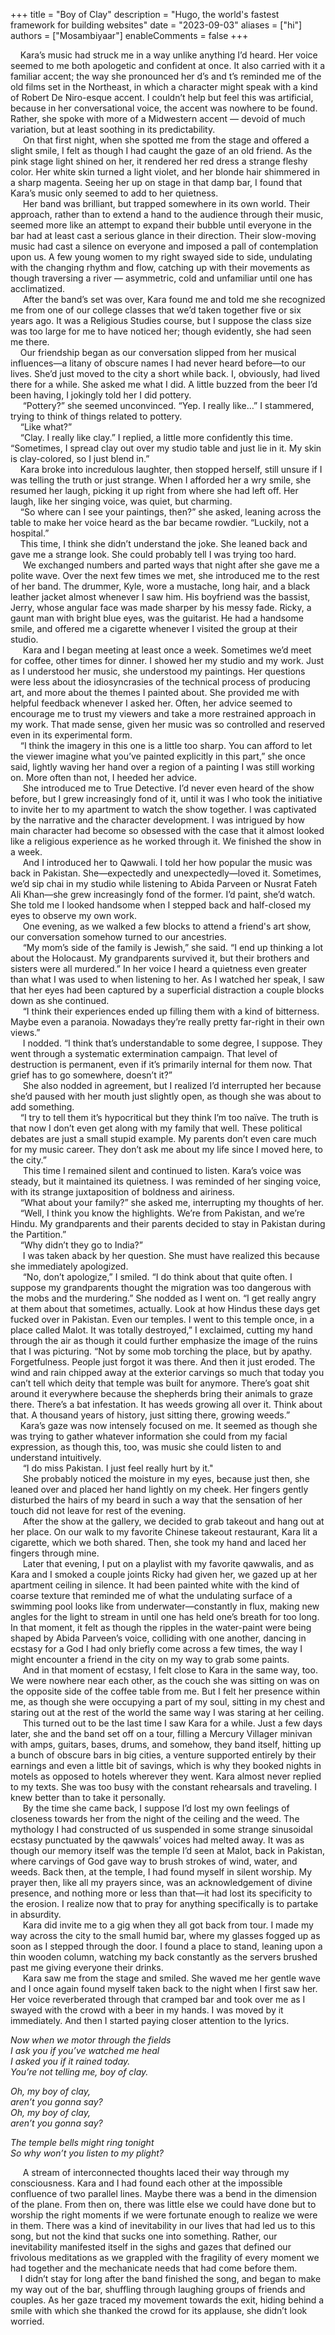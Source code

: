 +++
title = "Boy of Clay"
description = "Hugo, the world's fastest framework for building websites"
date = "2023-09-03"
aliases = ["hi"]
authors = ["Mosambiyaar"]
enableComments = false
+++

&nbsp;&nbsp;&nbsp;&nbsp;Kara’s music had struck me in a way unlike anything I’d heard. Her voice seemed to me both apologetic and confident at once. It also carried with it a familiar accent; the way she pronounced her d’s and t’s reminded me of the old films set in the Northeast, in which a character might speak with a kind of Robert De Niro-esque accent. I couldn’t help but feel this was artificial, because in her conversational voice, the accent was nowhere to be found. Rather, she spoke with more of a Midwestern accent — devoid of much variation, but at least soothing in its predictability. \
&nbsp;&nbsp;&nbsp;&nbsp; On that first night, when she spotted me from the stage and offered a slight smile, I felt as though I had caught the gaze of an old friend. As the pink stage light shined on her, it rendered her red dress a strange fleshy color. Her white skin turned a light violet, and her blonde hair shimmered in a sharp magenta. Seeing her up on stage in that damp bar, I found that Kara’s music only seemed to add to her quietness. \
&nbsp;&nbsp;&nbsp;&nbsp; Her band was brilliant, but trapped somewhere in its own world. Their approach, rather than to extend a hand to the audience through their music, seemed more like an attempt to expand their bubble until everyone in the bar had at least cast a serious glance in their direction. Their slow-moving music had cast a silence on everyone and imposed a pall of contemplation upon us. A few young women to my right swayed side to side, undulating with the changing rhythm and flow, catching up with their movements as though traversing a river — asymmetric, cold and unfamiliar until one has acclimatized. \
&nbsp;&nbsp;&nbsp;&nbsp; After the band’s set was over, Kara found me and told me she recognized me from one of our college classes that we’d taken together five or six years ago. It was a Religious Studies course, but I suppose the class size was too large for me to have noticed her; though evidently, she had seen me there.\
&nbsp;&nbsp;&nbsp;&nbsp;Our friendship began as our conversation slipped from her musical influences—a litany of obscure names I had never heard before—to our lives. She’d just moved to the city a short while back. I, obviously, had lived there for a while. She asked me what I did. A little buzzed from the beer I’d been having, I jokingly told her I did pottery. \
&nbsp;&nbsp;&nbsp;&nbsp; “Pottery?” she seemed unconvinced.
“Yep. I really like…” I stammered, trying to think of things related to pottery. \
&nbsp;&nbsp;&nbsp;&nbsp;“Like what?” \
&nbsp;&nbsp;&nbsp;&nbsp;“Clay. I really like clay.” I replied, a little more confidently this time. “Sometimes, I spread clay out over my studio table and just lie in it. My skin is clay-colored, so I just blend in.”\
&nbsp;&nbsp;&nbsp;&nbsp;Kara broke into incredulous laughter, then stopped herself, still unsure if I was telling the truth or just strange. When I afforded her a wry smile, she resumed her laugh, picking it up right from where she had left off. Her laugh, like her singing voice, was quiet, but charming.\
&nbsp;&nbsp;&nbsp;&nbsp;“So where can I see your paintings, then?” she asked, leaning across the table to make her voice heard as the bar became rowdier.
“Luckily, not a hospital.”\
&nbsp;&nbsp;&nbsp;&nbsp;This time, I think she didn’t understand the joke. She leaned back and gave me a strange look. She could probably tell I was trying too hard. \
&nbsp;&nbsp;&nbsp;&nbsp; We exchanged numbers and parted ways that night after she gave me a polite wave.
Over the next few times we met, she introduced me to the rest of her band. The drummer, Kyle, wore a mustache, long hair, and a black leather jacket almost whenever I saw him. His boyfriend was the bassist, Jerry, whose angular face was made sharper by his messy fade. Ricky, a gaunt man with bright blue eyes, was the guitarist. He had a handsome smile, and offered me a cigarette whenever I visited the group at their studio. \
&nbsp;&nbsp;&nbsp;&nbsp; Kara and I began meeting at least once a week. Sometimes we’d meet for coffee, other times for dinner. I showed her my studio and my work. Just as I understood her music, she understood my paintings. Her questions were less about the idiosyncrasies of the technical process of producing art, and more about the themes I painted about. She provided me with helpful feedback whenever I asked her. Often, her advice seemed to encourage me to trust my viewers and take a more restrained approach in my work. That made sense, given her music was so controlled and reserved even in its experimental form. \
&nbsp;&nbsp;&nbsp;&nbsp;“I think the imagery in this one is a little too sharp. You can afford to let the viewer imagine what you’ve painted explicitly in this part,” she once said, lightly waving her hand over a region of a painting I was still working on. More often than not, I heeded her advice. \
&nbsp;&nbsp;&nbsp;&nbsp; She introduced me to True Detective. I’d never even heard of the show before, but I grew increasingly fond of it, until it was I who took the initiative to invite her to my apartment to watch the show together. I was captivated by the narrative and the character development. I was intrigued by how main character had become so obsessed with the case that it almost looked like a religious experience as he worked through it. We finished the show in a week. \
&nbsp;&nbsp;&nbsp;&nbsp; And I introduced her to Qawwali. I told her how popular the music was back in Pakistan. She—expectedly and unexpectedly—loved it. Sometimes, we’d sip chai in my studio while listening to Abida Parveen or Nusrat Fateh Ali Khan—she grew increasingly fond of the former. I’d paint, she’d watch. She told me I looked handsome when I stepped back and half-closed my eyes to observe my own work. \
&nbsp;&nbsp;&nbsp;&nbsp; One evening, as we walked a few blocks to attend a friend's art show, our conversation somehow turned to our ancestries. \
&nbsp;&nbsp;&nbsp;&nbsp; “My mom’s side of the family is Jewish,” she said. “I end up thinking a lot about the Holocaust. My grandparents survived it, but their brothers and sisters were all murdered.” In her voice I heard a quietness even greater than what I was used to when listening to her. As I watched her speak, I saw that her eyes had been captured by a superficial distraction a couple blocks down as she continued. \
&nbsp;&nbsp;&nbsp;&nbsp; “I think their experiences ended up filling them with a kind of bitterness. Maybe even a paranoia. Nowadays they’re really pretty far-right in their own views.”\
&nbsp;&nbsp;&nbsp;&nbsp; I nodded. “I think that’s understandable to some degree, I suppose. They went through a systematic extermination campaign. That level of destruction is permanent, even if it’s primarily internal for them now. That grief has to go somewhere, doesn’t it?”\
&nbsp;&nbsp;&nbsp;&nbsp; She also nodded in agreement, but I realized I’d interrupted her because she’d paused with her mouth just slightly open, as though she was about to add something.\
&nbsp;&nbsp;&nbsp;&nbsp;“I try to tell them it’s hypocritical but they think I’m too naïve. The truth is that now I don’t even get along with my family that well. These political debates are just a small stupid example. My parents don’t even care much for my music career. They don’t ask me about my life since I moved here, to the city.”\
&nbsp;&nbsp;&nbsp;&nbsp; This time I remained silent and continued to listen. Kara’s voice was steady, but it maintained its quietness. I was reminded of her singing voice, with its strange juxtaposition of boldness and airiness.\
&nbsp;&nbsp;&nbsp;&nbsp;“What about your family?” she asked me, interrupting my thoughts of her.\
&nbsp;&nbsp;&nbsp;&nbsp;“Well, I think you know the highlights. We’re from Pakistan, and we’re Hindu. My grandparents and their parents decided to stay in Pakistan during the Partition.” \
&nbsp;&nbsp;&nbsp;&nbsp;“Why didn’t they go to India?” \
&nbsp;&nbsp;&nbsp;&nbsp; I was taken aback by her question. She must have realized this because she immediately apologized. \
&nbsp;&nbsp;&nbsp;&nbsp; “No, don’t apologize,” I smiled. “I do think about that quite often. I suppose my grandparents thought the migration was too dangerous with the mobs and the murdering.” She nodded as I went on. “I get really angry at them about that sometimes, actually. Look at how Hindus these days get fucked over in Pakistan. Even our temples. I went to this temple once, in a place called Malot. It was totally destroyed,” I exclaimed, cutting my hand through the air as though it could further emphasize the image of the ruins that I was picturing. “Not by some mob torching the place, but by apathy. Forgetfulness. People just forgot it was there. And then it just eroded. The wind and rain chipped away at the exterior carvings so much that today you can’t tell which deity that temple was built for anymore. There’s goat shit around it everywhere because the shepherds bring their animals to graze there. There’s a bat infestation. It has weeds growing all over it. Think about that. A thousand years of history, just sitting there, growing weeds.” \
&nbsp;&nbsp;&nbsp;&nbsp;Kara’s gaze was now intensely focused on me. It seemed as though she was trying to gather whatever information she could from my facial expression, as though this, too, was music she could listen to and understand intuitively. \
&nbsp;&nbsp;&nbsp;&nbsp; “I do miss Pakistan. I just feel really hurt by it." \
&nbsp;&nbsp;&nbsp;&nbsp; She probably noticed the moisture in my eyes, because just then, she leaned over and placed her hand lightly on my cheek. Her fingers gently disturbed the hairs of my beard in such a way that the sensation of her touch did not leave for rest of the evening. \
&nbsp;&nbsp;&nbsp;&nbsp; After the show at the gallery, we decided to grab takeout and hang out at her place. On our walk to my favorite Chinese takeout restaurant, Kara lit a cigarette, which we both shared. Then, she took my hand and laced her fingers through mine. \
&nbsp;&nbsp;&nbsp;&nbsp; Later that evening, I put on a playlist with my favorite qawwalis, and as Kara and I smoked a couple joints Ricky had given her, we gazed up at her apartment ceiling in silence. It had been painted white with the kind of coarse texture that reminded me of what the undulating surface of a swimming pool looks like from underwater—constantly in flux, making new angles for the light to stream in until one has held one’s breath for too long. In that moment, it felt as though the ripples in the water-paint were being shaped by Abida Parveen’s voice, colliding with one another, dancing in ecstasy for a God I had only briefly come across a few times, the way I might encounter a friend in the city on my way to grab some paints. \
&nbsp;&nbsp;&nbsp;&nbsp; And in that moment of ecstasy, I felt close to Kara in the same way, too. We were nowhere near each other, as the couch she was sitting on was on the opposite side of the coffee table from me. But I felt her presence within me, as though she were occupying a part of my soul, sitting in my chest and staring out at the rest of the world the same way I was staring at her ceiling. \
&nbsp;&nbsp;&nbsp;&nbsp; This turned out to be the last time I saw Kara for a while. Just a few days later, she and the band set off on a tour, filling a Mercury Villager minivan with amps, guitars, bases, drums, and somehow, they band itself, hitting up a bunch of obscure bars in big cities, a venture supported entirely by their earnings and even a little bit of savings, which is why they booked nights in motels as opposed to hotels wherever they went. Kara almost never replied to my texts. She was too busy with the constant rehearsals and traveling. I knew better than to take it personally. \
&nbsp;&nbsp;&nbsp;&nbsp; By the time she came back, I suppose I’d lost my own feelings of closeness towards her from the night of the ceiling and the weed. The mythology I had constructed of us suspended in some strange sinusoidal ecstasy punctuated by the qawwals’ voices had melted away. It was as though our memory itself was the temple I’d seen at Malot, back in Pakistan, where carvings of God gave way to brush strokes of wind, water, and weeds. Back then, at the temple, I had found myself in silent worship. My prayer then, like all my prayers since, was an acknowledgement of divine presence, and nothing more or less than that—it had lost its specificity to the erosion. I realize now that to pray for anything specifically is to partake in absurdity. \
&nbsp;&nbsp;&nbsp;&nbsp; Kara did invite me to a gig when they all got back from tour. I made my way across the city to the small humid bar, where my glasses fogged up as soon as I stepped through the door. I found a place to stand, leaning upon a thin wooden column, watching my back constantly as the servers brushed past me giving everyone their drinks. \
&nbsp;&nbsp;&nbsp;&nbsp; Kara saw me from the stage and smiled. She waved me her gentle wave and I once again found myself taken back to the night when I first saw her. Her voice reverberated through that cramped bar and took over me as I swayed with the crowd with a beer in my hands. I was moved by it immediately. And then I started paying closer attention to the lyrics. 

_Now when we motor through the fields \
I ask you if you’ve watched me heal \
I asked you if it rained today. \
You’re not telling me, boy of clay._
 
_Oh, my boy of clay, \
aren’t you gonna say? \
Oh, my boy of clay, \
aren’t you gonna say?_
 
_The temple bells might ring tonight \
So why won’t you listen to my plight?_
 
&nbsp;&nbsp;&nbsp;&nbsp; A stream of interconnected thoughts laced their way through my consciousness. Kara and I had found each other at the impossible confluence of two parallel lines. Maybe there was a bend in the dimension of the plane. From then on, there was little else we could have done but to worship the right moments if we were fortunate enough to realize we were in them. There was a kind of inevitability in our lives that had led us to this song, but not the kind that sucks one into something. Rather, our inevitability manifested itself in the sighs and gazes that defined our frivolous meditations as we grappled with the fragility of every moment we had together and the mechanicate needs that had come before them. \
&nbsp;&nbsp;&nbsp;&nbsp;I didn’t stay for long after the band finished the song, and began to make my way out of the bar, shuffling through laughing groups of friends and couples. As her gaze traced my movement towards the exit, hiding behind a smile with which she thanked the crowd for its applause, she didn’t look worried.